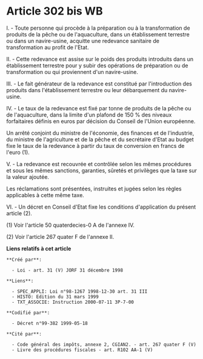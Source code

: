 # Article 302 bis WB

I. - Toute personne qui procède à la préparation ou à la transformation de produits de la pêche ou de l'aquaculture, dans un
établissement terrestre ou dans un navire-usine, acquitte une redevance sanitaire de transformation au profit de l'Etat.

II. - Cette redevance est assise sur le poids des produits introduits dans un établissement terrestre pour y subir des
opérations de préparation ou de transformation ou qui proviennent d'un navire-usine.

III. - Le fait générateur de la redevance est constitué par l'introduction des produits dans l'établissement terrestre ou
leur débarquement du navire-usine.

IV. - Le taux de la redevance est fixé par tonne de produits de la pêche ou de l'aquaculture, dans la limite d'un plafond de
150 % des niveaux forfaitaires définis en euros par décision du Conseil de l'Union européenne.

Un arrêté conjoint du ministre de l'économie, des finances et de l'industrie, du ministre de l'agriculture et de la pêche et
du secrétaire d'Etat au budget fixe le taux de la redevance à partir du taux de conversion en francs de l'euro (1).

V. - La redevance est recouvrée et contrôlée selon les mêmes procédures et sous les mêmes sanctions, garanties, sûretés et
privilèges que la taxe sur la valeur ajoutée.

Les réclamations sont présentées, instruites et jugées selon les règles applicables à cette même taxe.

VI. - Un décret en Conseil d'Etat fixe les conditions d'application du présent article (2).

(1) Voir l'article 50 quaterdecies-0 A de l'annexe IV.

(2) Voir l'article 267 quater F de l'annexe II.

**Liens relatifs à cet article**

	**Créé par**:

	  - Loi - art. 31 (V) JORF 31 décembre 1998

	**Liens**:

	  - SPEC_APPLI: Loi n°98-1267 1998-12-30 art. 31 III
	  - HISTO: Edition du 31 mars 1999
	  - TXT_ASSOCIE: Instruction 2000-07-11 3P-7-00

	**Codifié par**:

	  - Décret n°99-382 1999-05-18

	**Cité par**:

	  - Code général des impôts, annexe 2, CGIAN2. - art. 267 quater F (V)
	  - Livre des procédures fiscales - art. R102 AA-1 (V)

